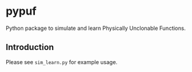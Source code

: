 pypuf
=============

Python package to simulate and learn Physically Unclonable Functions.

Introduction
------------

Please see `sim_learn.py` for example usage.

